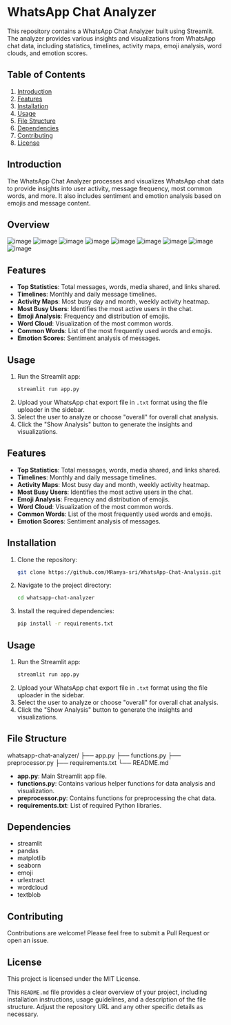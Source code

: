 # WhatsApp Chat Analyzer

This repository contains a WhatsApp Chat Analyzer built using Streamlit. The analyzer provides various insights and visualizations from WhatsApp chat data, including statistics, timelines, activity maps, emoji analysis, word clouds, and emotion scores.


## Table of Contents

1. [Introduction](#introduction)
2. [Features](#features)
3. [Installation](#installation)
4. [Usage](#usage)
5. [File Structure](#file-structure)
6. [Dependencies](#dependencies)
7. [Contributing](#contributing)
8. [License](#license)

## Introduction

The WhatsApp Chat Analyzer processes and visualizes WhatsApp chat data to provide insights into user activity, message frequency, most common words, and more. It also includes sentiment and emotion analysis based on emojis and message content.

## Overview

![image](https://github.com/user-attachments/assets/9338c459-1e41-4574-b09a-4c8bd532c4c2)
![image](https://github.com/user-attachments/assets/c0db02dc-8460-4743-aef9-fc6840bed232)
![image](https://github.com/user-attachments/assets/de49135f-207a-40f0-8f25-935ca883b986)
![image](https://github.com/user-attachments/assets/cecbedaa-0e0f-4403-8653-7261e1f04d21)
![image](https://github.com/user-attachments/assets/386f1c5b-043e-4f35-8cce-4425f12a9272)
![image](https://github.com/user-attachments/assets/f29f4f97-522c-44da-ac2a-fb6df5b642cc)
![image](https://github.com/user-attachments/assets/ca607052-7000-486d-81b8-d2a188d8ec04)
![image](https://github.com/user-attachments/assets/dd762c9a-1593-40ad-b2d0-ec43164dd359)
![image](https://github.com/user-attachments/assets/3d26abd3-1489-4f44-9973-b07dcfb1219f)

## Features

- **Top Statistics**: Total messages, words, media shared, and links shared.
- **Timelines**: Monthly and daily message timelines.
- **Activity Maps**: Most busy day and month, weekly activity heatmap.
- **Most Busy Users**: Identifies the most active users in the chat.
- **Emoji Analysis**: Frequency and distribution of emojis.
- **Word Cloud**: Visualization of the most common words.
- **Common Words**: List of the most frequently used words and emojis.
- **Emotion Scores**: Sentiment analysis of messages.

## Usage

1. Run the Streamlit app:
    ```bash
    streamlit run app.py
    ```
2. Upload your WhatsApp chat export file in `.txt` format using the file uploader in the sidebar.
3. Select the user to analyze or choose "overall" for overall chat analysis.
4. Click the "Show Analysis" button to generate the insights and visualizations.


## Features

- **Top Statistics**: Total messages, words, media shared, and links shared.
- **Timelines**: Monthly and daily message timelines.
- **Activity Maps**: Most busy day and month, weekly activity heatmap.
- **Most Busy Users**: Identifies the most active users in the chat.
- **Emoji Analysis**: Frequency and distribution of emojis.
- **Word Cloud**: Visualization of the most common words.
- **Common Words**: List of the most frequently used words and emojis.
- **Emotion Scores**: Sentiment analysis of messages.

## Installation

1. Clone the repository:
    ```bash
    git clone https://github.com/MRamya-sri/WhatsApp-Chat-Analysis.git
    ```
2. Navigate to the project directory:
    ```bash
    cd whatsapp-chat-analyzer
    ```
3. Install the required dependencies:
    ```bash
    pip install -r requirements.txt
    ```

## Usage

1. Run the Streamlit app:
    ```bash
    streamlit run app.py
    ```
2. Upload your WhatsApp chat export file in `.txt` format using the file uploader in the sidebar.
3. Select the user to analyze or choose "overall" for overall chat analysis.
4. Click the "Show Analysis" button to generate the insights and visualizations.

## File Structure

whatsapp-chat-analyzer/
├── app.py
├── functions.py
├── preprocessor.py
├── requirements.txt
└── README.md


- **app.py**: Main Streamlit app file.
- **functions.py**: Contains various helper functions for data analysis and visualization.
- **preprocessor.py**: Contains functions for preprocessing the chat data.
- **requirements.txt**: List of required Python libraries.

## Dependencies

- streamlit
- pandas
- matplotlib
- seaborn
- emoji
- urlextract
- wordcloud
- textblob

## Contributing 
   Contributions are welcome! Please feel free to submit a Pull Request or open an issue.

## License
  This project is licensed under the MIT License.
   
  This `README.md` file provides a clear overview of your project, including installation instructions, usage 
  guidelines, and a description of the file structure. Adjust the repository URL and any other specific details as 
  necessary.

   
